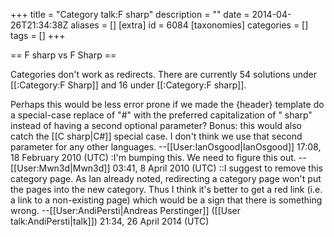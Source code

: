 +++
title = "Category talk:F sharp"
description = ""
date = 2014-04-26T21:34:38Z
aliases = []
[extra]
id = 6084
[taxonomies]
categories = []
tags = []
+++

== F sharp vs F Sharp ==

Categories don't work as redirects.  There are currently 54 solutions under [[:Category:F Sharp]] and 16 under [[:Category:F sharp]].

Perhaps this would be less error prone if we made the {header} template do a special-case replace of "#" with the preferred capitalization of " sharp" instead of having a second optional parameter?  Bonus: this would also catch the [[C sharp|C#]] special case.  I don't think we use that second parameter for any other languages. --[[User:IanOsgood|IanOsgood]] 17:08, 18 February 2010 (UTC)
:I'm bumping this. We need to figure this out. --[[User:Mwn3d|Mwn3d]] 03:41, 8 April 2010 (UTC)
::I suggest to remove this category page. As Ian already noted, redirecting a category page won't put the pages into the new category. Thus I think it's better to get a red link (i.e. a link to a non-existing page) which would be a sign that there is something wrong. --[[User:AndiPersti|Andreas Perstinger]] ([[User talk:AndiPersti|talk]]) 21:34, 26 April 2014 (UTC)
